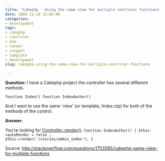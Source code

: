 ```yaml
---
title: "Cakephp - Using the same view for multiple controler functions"
date: 2009-11-19 12:05:00
categories:
- Development
tags:
- cakephp
- controler
- php
- render
- snippit
- template
- Development
slug: cakephp-using-the-same-view-for-multiple-controler-functions

---
```


<strong>Question:</strong>
I have a Cakephp project the controller has several different methods.

<code>function Index()
function IndexAuthor()</code>

And I want to use the same 'view' (or template, Index.ctp) for both of the methods of the control.

<strong>Answer:</strong>

You're looking for <a href="http://book.cakephp.org/view/428/render">Controller::render()</a>.
<code>function IndexAuthor() {
$this-&gt;autoRender = false ;
$this-&gt;render('/stories/admin_index');
}</code>

Source: <a href="http://stackoverflow.com/questions/1753585/cakephp-same-view-for-multiple-functions">http://stackoverflow.com/questions/1753585/cakephp-same-view-for-multiple-functions</a>
